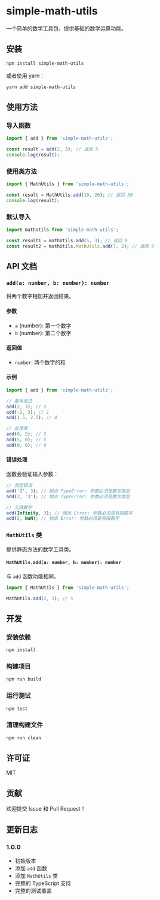 # simple-math-utils

一个简单的数学工具包，提供基础的数学运算功能。

## 安装

```bash
npm install simple-math-utils
```

或者使用 yarn：

```bash
yarn add simple-math-utils
```

## 使用方法

### 导入函数

```typescript
import { add } from 'simple-math-utils';

const result = add(2, 3); // 返回 5
console.log(result);
```

### 使用类方法

```typescript
import { MathUtils } from 'simple-math-utils';

const result = MathUtils.add(10, 20); // 返回 30
console.log(result);
```

### 默认导入

```typescript
import mathUtils from 'simple-math-utils';

const result1 = mathUtils.add(5, 3); // 返回 8
const result2 = mathUtils.MathUtils.add(7, 2); // 返回 9
```

## API 文档

### `add(a: number, b: number): number`

将两个数字相加并返回结果。

#### 参数

- `a` (number): 第一个数字
- `b` (number): 第二个数字

#### 返回值

- `number`: 两个数字的和

#### 示例

```typescript
import { add } from 'simple-math-utils';

// 基本用法
add(2, 3); // 5
add(-2, 3); // 1
add(1.5, 2.5); // 4

// 处理零
add(0, 5); // 5
add(5, 0); // 5
add(0, 0); // 0
```

#### 错误处理

函数会验证输入参数：

```typescript
// 类型错误
add('2', 3); // 抛出 TypeError: 参数必须是数字类型
add(2, '3'); // 抛出 TypeError: 参数必须是数字类型

// 无效数字
add(Infinity, 3); // 抛出 Error: 参数必须是有限数字
add(2, NaN); // 抛出 Error: 参数必须是有限数字
```

### `MathUtils` 类

提供静态方法的数学工具类。

#### `MathUtils.add(a: number, b: number): number`

与 `add` 函数功能相同。

```typescript
import { MathUtils } from 'simple-math-utils';

MathUtils.add(2, 3); // 5
```

## 开发

### 安装依赖

```bash
npm install
```

### 构建项目

```bash
npm run build
```

### 运行测试

```bash
npm test
```

### 清理构建文件

```bash
npm run clean
```

## 许可证

MIT

## 贡献

欢迎提交 Issue 和 Pull Request！

## 更新日志

### 1.0.0

- 初始版本
- 添加 `add` 函数
- 添加 `MathUtils` 类
- 完整的 TypeScript 支持
- 完整的测试覆盖 